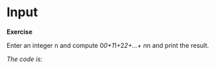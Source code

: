 # Input

**Exercise**

Enter an integer n and compute 0*0+1*1+2*2+...+ n*n and print the result.

_The code is:_
```c++

```






